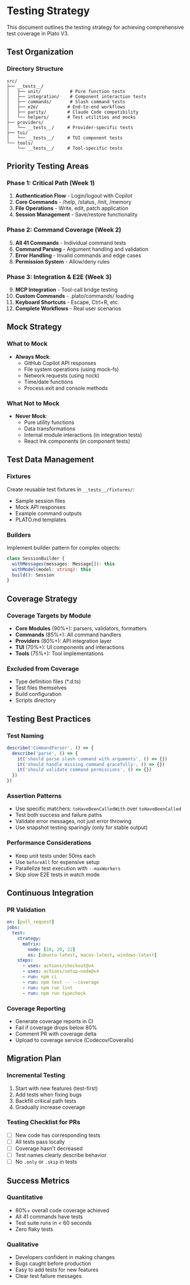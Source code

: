 # Testing Strategy

This document outlines the testing strategy for achieving comprehensive test coverage in Plato V3.

## Test Organization

### Directory Structure
```
src/
├── __tests__/
│   ├── unit/           # Pure function tests
│   ├── integration/    # Component interaction tests
│   ├── commands/       # Slash command tests
│   ├── e2e/           # End-to-end workflows
│   ├── parity/        # Claude Code compatibility
│   └── helpers/       # Test utilities and mocks
├── providers/
│   └── __tests__/     # Provider-specific tests
├── tui/
│   └── __tests__/     # TUI component tests
└── tools/
    └── __tests__/     # Tool-specific tests
```

## Priority Testing Areas

### Phase 1: Critical Path (Week 1)
1. **Authentication Flow** - Login/logout with Copilot
2. **Core Commands** - /help, /status, /init, /memory
3. **File Operations** - Write, edit, patch application
4. **Session Management** - Save/restore functionality

### Phase 2: Command Coverage (Week 2)
5. **All 41 Commands** - Individual command tests
6. **Command Parsing** - Argument handling and validation
7. **Error Handling** - Invalid commands and edge cases
8. **Permission System** - Allow/deny rules

### Phase 3: Integration & E2E (Week 3)
9. **MCP Integration** - Tool-call bridge testing
10. **Custom Commands** - .plato/commands/ loading
11. **Keyboard Shortcuts** - Escape, Ctrl+R, etc.
12. **Complete Workflows** - Real user scenarios

## Mock Strategy

### What to Mock
- **Always Mock**:
  - GitHub Copilot API responses
  - File system operations (using mock-fs)
  - Network requests (using nock)
  - Time/date functions
  - Process.exit and console methods

### What Not to Mock
- **Never Mock**:
  - Pure utility functions
  - Data transformations
  - Internal module interactions (in integration tests)
  - React Ink components (in component tests)

## Test Data Management

### Fixtures
Create reusable test fixtures in `__tests__/fixtures/`:
- Sample session files
- Mock API responses
- Example command outputs
- PLATO.md templates

### Builders
Implement builder pattern for complex objects:
```typescript
class SessionBuilder {
  withMessages(messages: Message[]): this
  withModel(model: string): this
  build(): Session
}
```

## Coverage Strategy

### Coverage Targets by Module
- **Core Modules** (90%+): parsers, validators, formatters
- **Commands** (85%+): All command handlers
- **Providers** (80%+): API integration layer
- **TUI** (70%+): UI components and interactions
- **Tools** (75%+): Tool implementations

### Excluded from Coverage
- Type definition files (*.d.ts)
- Test files themselves
- Build configuration
- Scripts directory

## Testing Best Practices

### Test Naming
```typescript
describe('CommandParser', () => {
  describe('parse', () => {
    it('should parse slash command with arguments', () => {})
    it('should handle missing command gracefully', () => {})
    it('should validate command permissions', () => {})
  })
})
```

### Assertion Patterns
- Use specific matchers: `toHaveBeenCalledWith` over `toHaveBeenCalled`
- Test both success and failure paths
- Validate error messages, not just error throwing
- Use snapshot testing sparingly (only for stable output)

### Performance Considerations
- Keep unit tests under 50ms each
- Use `beforeAll` for expensive setup
- Parallelize test execution with `--maxWorkers`
- Skip slow E2E tests in watch mode

## Continuous Integration

### PR Validation
```yaml
on: [pull_request]
jobs:
  test:
    strategy:
      matrix:
        node: [18, 20, 22]
        os: [ubuntu-latest, macos-latest, windows-latest]
    steps:
      - uses: actions/checkout@v4
      - uses: actions/setup-node@v4
      - run: npm ci
      - run: npm test -- --coverage
      - run: npm run lint
      - run: npm run typecheck
```

### Coverage Reporting
- Generate coverage reports in CI
- Fail if coverage drops below 80%
- Comment PR with coverage delta
- Upload to coverage service (Codecov/Coveralls)

## Migration Plan

### Incremental Testing
1. Start with new features (test-first)
2. Add tests when fixing bugs
3. Backfill critical path tests
4. Gradually increase coverage

### Testing Checklist for PRs
- [ ] New code has corresponding tests
- [ ] All tests pass locally
- [ ] Coverage hasn't decreased
- [ ] Test names clearly describe behavior
- [ ] No `.only` or `.skip` in tests

## Success Metrics

### Quantitative
- 80%+ overall code coverage achieved
- All 41 commands have tests
- Test suite runs in < 60 seconds
- Zero flaky tests

### Qualitative  
- Developers confident in making changes
- Bugs caught before production
- Easy to add tests for new features
- Clear test failure messages